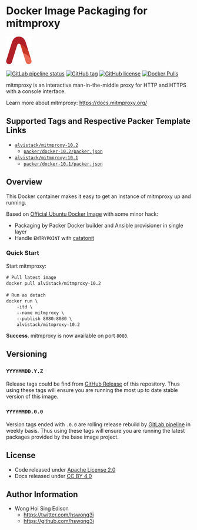 # Docker Image Packaging for mitmproxy

<a href="https://alvistack.com" title="AlviStack" target="_blank"><img src="/alvistack.svg" height="75" alt="AlviStack"></a>

[![GitLab pipeline
status](https://img.shields.io/gitlab/pipeline/alvistack/docker-mitmproxy/master)](https://gitlab.com/alvistack/docker-mitmproxy/-/pipelines)
[![GitHub
tag](https://img.shields.io/github/tag/alvistack/docker-mitmproxy.svg)](https://github.com/alvistack/docker-mitmproxy/tags)
[![GitHub
license](https://img.shields.io/github/license/alvistack/docker-mitmproxy.svg)](https://github.com/alvistack/docker-mitmproxy/blob/master/LICENSE)
[![Docker
Pulls](https://img.shields.io/docker/pulls/alvistack/mitmproxy-10.2.svg)](https://hub.docker.com/r/alvistack/mitmproxy-10.2)

mitmproxy is an interactive man-in-the-middle proxy for HTTP and HTTPS
with a console interface.

Learn more about mitmproxy: <https://docs.mitmproxy.org/>

## Supported Tags and Respective Packer Template Links

-   [`alvistack/mitmproxy-10.2`](https://hub.docker.com/r/alvistack/mitmproxy-10.2)
    -   [`packer/docker-10.2/packer.json`](https://github.com/alvistack/docker-mitmproxy/blob/master/packer/docker-10.2/packer.json)
-   [`alvistack/mitmproxy-10.1`](https://hub.docker.com/r/alvistack/mitmproxy-10.1)
    -   [`packer/docker-10.1/packer.json`](https://github.com/alvistack/docker-mitmproxy/blob/master/packer/docker-10.1/packer.json)

## Overview

This Docker container makes it easy to get an instance of mitmproxy up
and running.

Based on [Official Ubuntu Docker
Image](https://hub.docker.com/_/ubuntu/) with some minor hack:

-   Packaging by Packer Docker builder and Ansible provisioner in single
    layer
-   Handle `ENTRYPOINT` with
    [catatonit](https://github.com/openSUSE/catatonit)

### Quick Start

Start mitmproxy:

    # Pull latest image
    docker pull alvistack/mitmproxy-10.2

    # Run as detach
    docker run \
        -itd \
        --name mitmproxy \
        --publish 8080:8080 \
        alvistack/mitmproxy-10.2

**Success**. mitmproxy is now available on port `8080`.

## Versioning

### `YYYYMMDD.Y.Z`

Release tags could be find from [GitHub
Release](https://github.com/alvistack/docker-mitmproxy/tags) of this
repository. Thus using these tags will ensure you are running the most
up to date stable version of this image.

### `YYYYMMDD.0.0`

Version tags ended with `.0.0` are rolling release rebuild by [GitLab
pipeline](https://gitlab.com/alvistack/docker-mitmproxy/-/pipelines) in
weekly basis. Thus using these tags will ensure you are running the
latest packages provided by the base image project.

## License

-   Code released under [Apache License 2.0](LICENSE)
-   Docs released under [CC BY
    4.0](http://creativecommons.org/licenses/by/4.0/)

## Author Information

-   Wong Hoi Sing Edison
    -   <https://twitter.com/hswong3i>
    -   <https://github.com/hswong3i>
